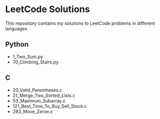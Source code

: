 # LeetCode Solutions
This repository contains my solutions to LeetCode problems in different languages.

## Python
- 1_Two_Sum.py
- 70_Climbing_Stairs.py
## C
- 20_Valid_Parentheses.c
- 21_Merge_Two_Sorted_Lists.c
- 53_Maximum_Subarray.c
- 121_Best_Time_To_Buy_Sell_Stock.c
- 283_Move_Zeroe.c